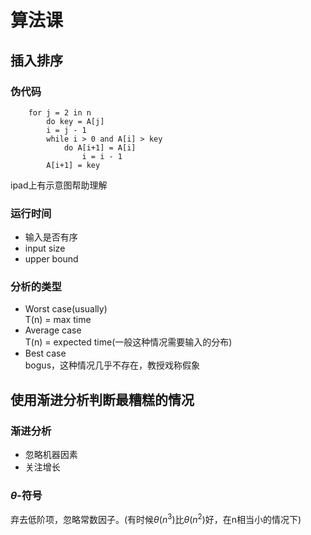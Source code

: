 # 算法课
## 插入排序
### 伪代码
```
    for j = 2 in n
        do key = A[j]
        i = j - 1
        while i > 0 and A[i] > key
            do A[i+1] = A[i]
                i = i - 1
        A[i+1] = key
```
ipad上有示意图帮助理解

### 运行时间

- 输入是否有序
- input size
- upper bound

### 分析的类型
- Worst case(usually)  
    T(n) = max time
- Average case  
    T(n) = expected time(一般这种情况需要输入的分布)
- Best case  
    bogus，这种情况几乎不存在，教授戏称假象

## 使用渐进分析判断最糟糕的情况
### 渐进分析  
- 忽略机器因素
- 关注增长

### $\theta$-符号
弃去低阶项，忽略常数因子。(有时候$\theta(n^3)$比$\theta(n^2)$好，在n相当小的情况下)